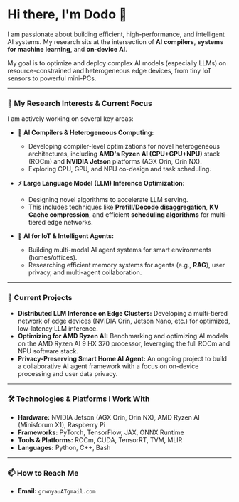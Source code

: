 # Hi there, I'm Dodo 👋

I am passionate about building efficient, high-performance, and intelligent AI systems. My research sits at the intersection of **AI compilers**, **systems for machine learning**, and **on-device AI**.

My goal is to optimize and deploy complex AI models (especially LLMs) on resource-constrained and heterogeneous edge devices, from tiny IoT sensors to powerful mini-PCs.

---

### 🔭 My Research Interests & Current Focus

I am actively working on several key areas:

* **🤖 AI Compilers & Heterogeneous Computing:**
    * Developing compiler-level optimizations for novel heterogeneous architectures, including **AMD's Ryzen AI (CPU+GPU+NPU)** stack (ROCm) and **NVIDIA Jetson** platforms (AGX Orin, Orin NX).
    * Exploring CPU, GPU, and NPU co-design and task scheduling.

* **⚡ Large Language Model (LLM) Inference Optimization:**
    * Designing novel algorithms to accelerate LLM serving.
    * This includes techniques like **Prefill/Decode disaggregation**, **KV Cache compression**, and efficient **scheduling algorithms** for multi-tiered edge networks.

* **🧠 AI for IoT & Intelligent Agents:**
    * Building multi-modal AI agent systems for smart environments (homes/offices).
    * Researching efficient memory systems for agents (e.g., **RAG**), user privacy, and multi-agent collaboration.

---

### 🚀 Current Projects

* **Distributed LLM Inference on Edge Clusters:** Developing a multi-tiered network of edge devices (NVIDIA Orin, Jetson Nano, etc.) for optimized, low-latency LLM inference.
* **Optimizing for AMD Ryzen AI:** Benchmarking and optimizing AI models on the AMD Ryzen AI 9 HX 370 processor, leveraging the full ROCm and NPU software stack.
* **Privacy-Preserving Smart Home AI Agent:** An ongoing project to build a collaborative AI agent framework with a focus on on-device processing and user data privacy.

---

### 🛠️ Technologies & Platforms I Work With

* **Hardware:** NVIDIA Jetson (AGX Orin, Orin NX), AMD Ryzen AI (Minisforum X1), Raspberry Pi
* **Frameworks:** PyTorch, TensorFlow, JAX, ONNX Runtime
* **Tools & Platforms:** ROCm, CUDA, TensorRT, TVM, MLIR
* **Languages:** Python, C++, Bash

---

### 📫 How to Reach Me

* **Email:** `grwnyauATgmail.com`
